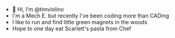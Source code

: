 - 👋 Hi, I’m @timviolino
- I'm a Mech E. but recently I've been coding more than CADing
- I like to run and find little green magnets in the woods
- Hope to one day eat Scarlett's pasta from Chef
